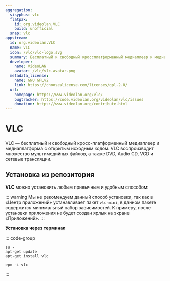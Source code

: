 ```yaml
---
aggregation:
  sisyphus: vlc
  flatpak:
    id: org.videolan.VLC
    build: unofficial
  snap: vlc
appstream:
  id: org.videolan.VLC
  name: VLC
  icon: /vlc/vlc-logo.svg
  summary: Бесплатный и свободный кроссплатформенный медиаплеер и медиаплатформа с открытым исходным кодом.
  developer:
    name: VideoLAN
    avatar: /vlc/vlc-avatar.png
  metadata_license:
    name: GNU GPLv2
    link: https://choosealicense.com/licenses/gpl-2.0/
  url:
    homepage: https://www.videolan.org/vlc/
    bugtracker: https://code.videolan.org/videolan/vlc/issues
    donation: https://www.videolan.org/contribute.html
---
```


# VLC

VLC — бесплатный и свободный кросс-платформенный медиаплеер и медиаплатформа с открытым исходным кодом. VLC воспроизводит множество мультимедийных файлов, а также DVD, Audio CD, VCD и сетевые трансляции.

## Установка из репозитория

**VLC** можно установить любым привычным и удобным способом:

<!--@include: @ru/apps/.parts/install/software-repo.md-->

::: warning
Мы не рекомендуем данный способ установки, так как в «Центр приложений» устанавливает пакет `vlc-mini`, в данном пакете содержится минимальный набор зависимостей. К примеру, после установки приложения не будет создан ярлык на экране «Приложений».
:::

**Установка через терминал**

::: code-group

```shell[apt-get]
su -
apt-get update
apt-get install vlc
```

```shell[epm]
epm -i vlc
```

:::

<!--@include: @ru/apps/.parts/install/content-flatpak.md-->
<!--@include: @ru/apps/.parts/install/content-snap.md-->
